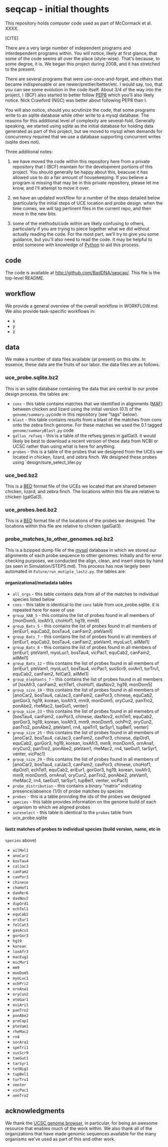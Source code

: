 # seqcap - initial thoughts

This repository holds computer code used as part of McCormack et al. XXXX.

[CITE]

There are a very large number of independent programs and interdependent
programs within.  You will notice, likely at first glance, that some of the
code seems all over the place (style-wise).  That's because, to some degree, it
is.  We began this project during 2008, and it has stretched to the present.

There are several programs that were use-once-and-forget, and others that
became indispensable or are newer/prettier/better/etc. I would say, too, that
you can see some evolution in the code itself.  About 3/4 of the way into the
project, I (BCF) also started to better follow
[PEP8](http://www.python.org/dev/peps/pep-0008/) which you'll also likely
notice.  Nick Crawford (NGC) was better about following PEP8 than I.

You will also notice, should you scrutinize the code, that some programs write
to an sqlite database while other write to a mysql database.  The reasons for
this additional level of complexity are several-fold.  Generally speaking, we
started using sqlite as the initial database for holding data generated as
part of this project, but we moved to mysql when demands for concurrency
required that we use a database supporting concurrent writes (sqlite does
not).

Three additional notes:  

1. we have moved the code within this repository here from a private repository
   that I (BCF) maintain for the development portions of this project.  You
   should generally be happy about this, beacuse it has allowed use to do
   a fair amount of housekeeping.  If you believe a program is missing that
   may be in this private repository, please let me know, and I'll attempt to
   move it over.

2. we have an updated workflow for a number of the steps detailed below
   (particularly the initial steps of UCE location and probe design.  when the
   time comes, we will tag pertinent files in the current repo, and then move
   in the new bits.

3. some of the methods/code within are likely confusing to others, particularly
   if you are trying to piece together what we did without actually reading the
   code.  For the most part, we'll try to give you some guidance, but
   you'll also need to read the code.  It may be helpful to enlist someone
   with knowledge of [Python](http://www.python.org) to aid this process.


## code

The code is available at http://github.com/BadDNA/seqcap/.  This file is the
top-level README.


## workflow

We provide a general overview of the overall workflow in WORKFLOW.md.  We also
provide task-specific workflows in:

* x
* y
* z


## data

We make a number of data files available (at present) on this site.  In
essence, these data are the fruits of our labor.  the data files are as
follows.

### uce_probe.sqlite.bz2

This is an sqlite database containing the data that are central to our probe
design process.  the tables are:

* `cons` - this table contains matches that we identified in alignments
  ([MAF](http://genome.ucsc.edu/FAQ/FAQformat#format5)) between chicken and
  lizard using the initial version (0.1) of the `genome/summary.py`code in this
  repository (see "tags" below).
* `blast` - this table contains results from a blast of the matches from cons
  onto the zebra finch genome.  For these matches we used the 0.1 tagged
  `genome/summaryBlast.py` code
* `gallus_refseq` - this is a table of the refseq genes in galGal3.  it would
  likely be best to download a recent version of these data from NCBI or UCSC
  rather than using what is here for anything.
* `probes` - this is a table of the probes that we designed from the UCEs we
  located in chicken, lizard, and zebra finch.  We designed these probes using
  `design/sure_select_tiler.py

### uce_bed.bz2

This is a [BED](http://genome.ucsc.edu/FAQ/FAQformat#format1) format file of
the UCEs we located that are shared between chicken, lizard, and zebra finch.
The locations within this file are relative to chicken (galGal3).

### uce_probes.bed.bz2

This is a [BED](http://genome.ucsc.edu/FAQ/FAQformat#format1) format file of
the locations of the probes we designed.  The locations within this file are
relative to chicken (galGal3).

### probe_matches_to_other_genomes.sql.bz2

This is a bzipped dump file of the [mysql](http://www.mysql.com/) database in
which we stored our alignments of each probe sequence to other genomes.
Initially and for error checking purposes, we conducted the align, clean, and
insert steps by hand (as seen in Simulation/STEPS.md).  This process has now
largely been automated in `Future/run_mutiple_lastz.py`.  the tables are:

#### organizational/metadata tables

* `all_orgs` - this table contains data from all of the matches to individual
  species listed below
* `cons` - this table is identical to the `cons` table from uce_probe.sqlite.  it
  is repeated here for ease of use
* `group_XAB_5` - this contains the list of probes found in all members of
  [monDom5, loxAfr3, choHof1, hg19, mm9]
* `group_Bats_5` - this contains the list of probes found in all members of
  [eriEur1, equCab2, bosTau4, canFam2, pteVam1]
* `group_Bats_7` - this contains the list of probes found in all members of
  [eriEur1, equCab2, bosTau4, canFam2, pteVam1, myoLuc1, ailMel1]
* `group_Bats_8` - this contains the list of probes found in all members of
  [eriEur1, pteVam1, myoLuc1, bosTau4, vicPac1, equCab2, canFam2, ailMel1]
* `group_Bats_12` - this contains the list of probes found in all members of
  [eriEur1, pteVam1, myoLuc1, bosTau4, vicPac1, susScr9, oviAri1, turTru1,
  equCab2, canFam2, felCat3, ailMel1]
* `group_elephants_7` - this contains the list of probes found in all members of
  [loxAfr3,  canFam2,  echTel1,  choHof1,  dasNov2,  hg19, monDom5]
* `group_size_19` - this contains the list of probes found in all members of
  [anoCar2, bosTau4, calJac3, canFam2, cavPor3, chinese, equCab2, gorGor3,
  hg19, korean, loxAfr3, mm9, monDom5, oryCun2, panTro2, ponAbe2, rheMac2,
  taeGut1, venter]
* `group_size_23` - this contains the list of probes found in all memebrs of
  [bosTau4, canFam2, cavPor3, chinese, dasNov2, echTel1, equCab2, gorGor3,
  hg19, korean, loxAfr3, mm9, monDom5, ochPri2, oryCun2, panTro2, ponAbe2,
  pteVam1, rn4, speTri1, tarSyr1, tupBel1, venter]
* `group_size_25` - this contains the list of probes found in all members of
  [anoCar2, bosTau4, calJac3, canFam2, cavPor3, chinese, dipOrd1, equCab2,
  gorGor3, hg19, korean, loxAfr3, mm9, monDom5, ornAna1, oryCun2, panTro2,
  ponAbe2, pteVam1, rheMac2, rn4, taeGut1, tarSyr1, venter, vicPac1]
* `group_size_29` - this contains the list of probes found in all members of
  [anoCar2, bosTau4, calJac3, canFam2, cavPor3, chinese, choHof1, dipOrd1,
  echTel1, equCab2, eriEur1, gorGor3, hg19, korean, loxAfr3, mm9, monDom5,
  ornAna1, oryCun2, panTro2, ponAbe2, pteVam1, rheMac2, rn4, taeGut1, tarSyr1,
  tupBel1, venter, vicPac1]
* `probe_distribution` - this contains a binary "matrix" indicating
  presence/absence (1/0) of probe matches by species
* `probes` - this is a table providing the ids of the probes we designed
* `species` - this table provides information on the genome build of each
  organism to which we aligned probes
* `sureselect` - this table is identical to the `probes` table from
  uce_probe.sqlite

#### lastz matches of probes to individual species (build version, name, etc in
`species` above)

* `ailMel1`
* `anoCar2`
* `bosTau4`
* `calJac3`
* `canFam2`
* `cavPor3`
* `chinese`
* `choHof1`
* `danRer6`
* `dasNov2`
* `dipOrd1`
* `echTel1`
* `equCab2`
* `eriEur1`
* `felCat3`
* `gasAcu1`
* `gorGor3`
* `hg19`
* `korean`
* `loxAfr3`
* `macEug1`
* `micMur1`
* `mm9`
* `monDom5`
* `myoLuc1`
* `ochPri2`
* `ornAna1`
* `oryCun2`
* `otoGar1`
* `oviAri1`
* `panTro2`
* `ponAbe2`
* `proCap1`
* `pteVam1`
* `rheMac2`
* `rn4`
* `sorAra1`
* `speTri1`
* `susScr9`
* `taeGut1`
* `tarSyr1`
* `tetNig1`
* `tupBel1`
* `turTru1`
* `venter`
* `vicPac1`
* `xenTro2`


## acknowledgments

We thank the [UCSC genome browser](http://genome.ucsc.edu), in particular, for
being an awesome resource that enables much of the work within.  We also thank
all of the organizations that have made genomic sequences available for the
many organisms we've used as part of this and other work.